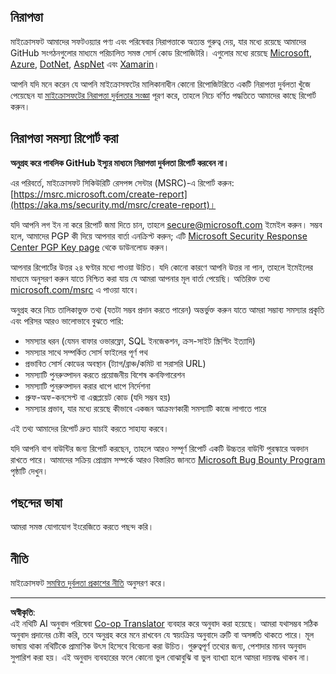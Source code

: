 <!--
CO_OP_TRANSLATOR_METADATA:
{
  "original_hash": "57f14126c1c6add76b3aef3844dfe4e3",
  "translation_date": "2025-09-03T21:31:34+00:00",
  "source_file": "SECURITY.md",
  "language_code": "bn"
}
-->
## নিরাপত্তা

মাইক্রোসফট আমাদের সফটওয়্যার পণ্য এবং পরিষেবার নিরাপত্তাকে অত্যন্ত গুরুত্ব দেয়, যার মধ্যে রয়েছে আমাদের GitHub সংগঠনগুলোর মাধ্যমে পরিচালিত সমস্ত সোর্স কোড রিপোজিটরি। এগুলোর মধ্যে রয়েছে [Microsoft](https://github.com/Microsoft), [Azure](https://github.com/Azure), [DotNet](https://github.com/dotnet), [AspNet](https://github.com/aspnet) এবং [Xamarin](https://github.com/xamarin)।

আপনি যদি মনে করেন যে আপনি মাইক্রোসফটের মালিকানাধীন কোনো রিপোজিটরিতে একটি নিরাপত্তা দুর্বলতা খুঁজে পেয়েছেন যা [মাইক্রোসফটের নিরাপত্তা দুর্বলতার সংজ্ঞা](https://aka.ms/security.md/definition) পূরণ করে, তাহলে নিচে বর্ণিত পদ্ধতিতে আমাদের কাছে রিপোর্ট করুন।

## নিরাপত্তা সমস্যা রিপোর্ট করা

**অনুগ্রহ করে পাবলিক GitHub ইস্যুর মাধ্যমে নিরাপত্তা দুর্বলতা রিপোর্ট করবেন না।**

এর পরিবর্তে, মাইক্রোসফট সিকিউরিটি রেসপন্স সেন্টার (MSRC)-এ রিপোর্ট করুন: [https://msrc.microsoft.com/create-report](https://aka.ms/security.md/msrc/create-report)।

যদি আপনি লগ ইন না করে রিপোর্ট জমা দিতে চান, তাহলে [secure@microsoft.com](mailto:secure@microsoft.com) ইমেইল করুন। সম্ভব হলে, আমাদের PGP কী দিয়ে আপনার বার্তা এনক্রিপ্ট করুন; এটি [Microsoft Security Response Center PGP Key page](https://aka.ms/security.md/msrc/pgp) থেকে ডাউনলোড করুন।

আপনার রিপোর্টের উত্তর ২৪ ঘণ্টার মধ্যে পাওয়া উচিত। যদি কোনো কারণে আপনি উত্তর না পান, তাহলে ইমেইলের মাধ্যমে অনুসরণ করুন যাতে নিশ্চিত করা যায় যে আমরা আপনার মূল বার্তা পেয়েছি। অতিরিক্ত তথ্য [microsoft.com/msrc](https://www.microsoft.com/msrc) এ পাওয়া যাবে।

অনুগ্রহ করে নিচে তালিকাভুক্ত তথ্য (যতটা সম্ভব প্রদান করতে পারেন) অন্তর্ভুক্ত করুন যাতে আমরা সম্ভাব্য সমস্যার প্রকৃতি এবং পরিসর আরও ভালোভাবে বুঝতে পারি:

  * সমস্যার ধরন (যেমন বাফার ওভারফ্লো, SQL ইনজেকশন, ক্রস-সাইট স্ক্রিপ্টিং ইত্যাদি)
  * সমস্যার সাথে সম্পর্কিত সোর্স ফাইলের পূর্ণ পথ
  * প্রভাবিত সোর্স কোডের অবস্থান (ট্যাগ/ব্রাঞ্চ/কমিট বা সরাসরি URL)
  * সমস্যাটি পুনরুত্পাদন করতে প্রয়োজনীয় বিশেষ কনফিগারেশন
  * সমস্যাটি পুনরুত্পাদন করার ধাপে ধাপে নির্দেশনা
  * প্রুফ-অফ-কনসেপ্ট বা এক্সপ্লয়েট কোড (যদি সম্ভব হয়)
  * সমস্যার প্রভাব, যার মধ্যে রয়েছে কীভাবে একজন আক্রমণকারী সমস্যাটি কাজে লাগাতে পারে

এই তথ্য আমাদের রিপোর্ট দ্রুত যাচাই করতে সাহায্য করবে।

যদি আপনি বাগ বাউন্টির জন্য রিপোর্ট করছেন, তাহলে আরও সম্পূর্ণ রিপোর্ট একটি উচ্চতর বাউন্টি পুরস্কারে অবদান রাখতে পারে। আমাদের সক্রিয় প্রোগ্রাম সম্পর্কে আরও বিস্তারিত জানতে [Microsoft Bug Bounty Program](https://aka.ms/security.md/msrc/bounty) পৃষ্ঠাটি দেখুন।

## পছন্দের ভাষা

আমরা সমস্ত যোগাযোগ ইংরেজিতে করতে পছন্দ করি।

## নীতি

মাইক্রোসফট [সমন্বিত দুর্বলতা প্রকাশের নীতি](https://aka.ms/security.md/cvd) অনুসরণ করে।

---

**অস্বীকৃতি**:  
এই নথিটি AI অনুবাদ পরিষেবা [Co-op Translator](https://github.com/Azure/co-op-translator) ব্যবহার করে অনুবাদ করা হয়েছে। আমরা যথাসম্ভব সঠিক অনুবাদ প্রদানের চেষ্টা করি, তবে অনুগ্রহ করে মনে রাখবেন যে স্বয়ংক্রিয় অনুবাদে ত্রুটি বা অসঙ্গতি থাকতে পারে। মূল ভাষায় থাকা নথিটিকে প্রামাণিক উৎস হিসেবে বিবেচনা করা উচিত। গুরুত্বপূর্ণ তথ্যের জন্য, পেশাদার মানব অনুবাদ সুপারিশ করা হয়। এই অনুবাদ ব্যবহারের ফলে কোনো ভুল বোঝাবুঝি বা ভুল ব্যাখ্যা হলে আমরা দায়বদ্ধ থাকব না।